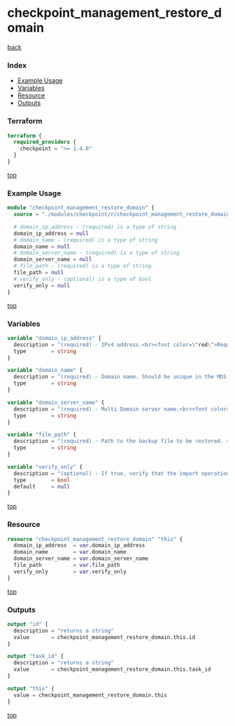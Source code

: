 # checkpoint_management_restore_domain

[back](../checkpoint.md)

### Index

- [Example Usage](#example-usage)
- [Variables](#variables)
- [Resource](#resource)
- [Outputs](#outputs)

### Terraform

```terraform
terraform {
  required_providers {
    checkpoint = ">= 1.4.0"
  }
}
```

[top](#index)

### Example Usage

```terraform
module "checkpoint_management_restore_domain" {
  source = "./modules/checkpoint/r/checkpoint_management_restore_domain"

  # domain_ip_address - (required) is a type of string
  domain_ip_address = null
  # domain_name - (required) is a type of string
  domain_name = null
  # domain_server_name - (required) is a type of string
  domain_server_name = null
  # file_path - (required) is a type of string
  file_path = null
  # verify_only - (optional) is a type of bool
  verify_only = null
}
```

[top](#index)

### Variables

```terraform
variable "domain_ip_address" {
  description = "(required) - IPv4 address.<br><font color=\"red\">Required only for</font> importing Security Management Server into Multi-Domain Server."
  type        = string
}

variable "domain_name" {
  description = "(required) - Domain name. Should be unique in the MDS.<br><font color=\"red\">Required only for</font> importing Security Management Server into Multi-Domain Server."
  type        = string
}

variable "domain_server_name" {
  description = "(required) - Multi Domain server name.<br><font color=\"red\">Required only for</font> importing Security Management Server into Multi-Domain Server."
  type        = string
}

variable "file_path" {
  description = "(required) - Path to the backup file to be restored. <br>Should be the full file path (example, \"/var/log/domain1_backup.tgz\")."
  type        = string
}

variable "verify_only" {
  description = "(optional) - If true, verify that the import operation is valid for this input file and this environment <br>Note: Restore operation will not be executed."
  type        = bool
  default     = null
}
```

[top](#index)

### Resource

```terraform
resource "checkpoint_management_restore_domain" "this" {
  domain_ip_address  = var.domain_ip_address
  domain_name        = var.domain_name
  domain_server_name = var.domain_server_name
  file_path          = var.file_path
  verify_only        = var.verify_only
}
```

[top](#index)

### Outputs

```terraform
output "id" {
  description = "returns a string"
  value       = checkpoint_management_restore_domain.this.id
}

output "task_id" {
  description = "returns a string"
  value       = checkpoint_management_restore_domain.this.task_id
}

output "this" {
  value = checkpoint_management_restore_domain.this
}
```

[top](#index)